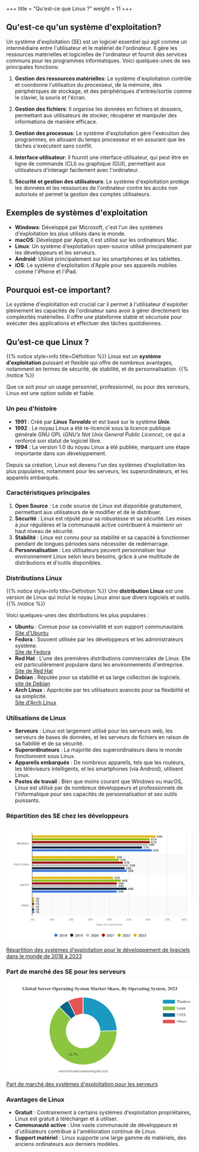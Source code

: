 +++
title = "Qu'est-ce que Linux ?"
weight = 11
+++

## Qu'est-ce qu'un système d'exploitation?

Un système d'exploitation (SE) est un logiciel essentiel qui agit comme un intermédiaire entre l'utilisateur et le matériel de l'ordinateur. Il gère les ressources matérielles et logicielles de l'ordinateur et fournit des services communs pour les programmes informatiques. Voici quelques-unes de ses principales fonctions:

1. **Gestion des ressources matérielles**: Le système d'exploitation contrôle et coordonne l'utilisation du processeur, de la mémoire, des périphériques de stockage, et des périphériques d'entrée/sortie comme le clavier, la souris et l'écran.

2. **Gestion des fichiers**: Il organise les données en fichiers et dossiers, permettant aux utilisateurs de stocker, récupérer et manipuler des informations de manière efficace.

3. **Gestion des processus**: Le système d'exploitation gère l'exécution des programmes, en allouant du temps processeur et en assurant que les tâches s'exécutent sans conflit.

4. **Interface utilisateur**: Il fournit une interface utilisateur, qui peut être en ligne de commande (CLI) ou graphique (GUI), permettant aux utilisateurs d'interagir facilement avec l'ordinateur.

5. **Sécurité et gestion des utilisateurs**: Le système d'exploitation protège les données et les ressources de l'ordinateur contre les accès non autorisés et permet la gestion des comptes utilisateurs.

## Exemples de systèmes d'exploitation

- **Windows**: Développé par Microsoft, c'est l'un des systèmes d'exploitation les plus utilisés dans le monde.
- **macOS**: Développé par Apple, il est utilisé sur les ordinateurs Mac.
- **Linux**: Un système d'exploitation open-source utilisé principalement par les développeurs et les serveurs.
- **Android**: Utilisé principalement sur les smartphones et les tablettes.
- **iOS**: Le système d'exploitation d'Apple pour ses appareils mobiles comme l'iPhone et l'iPad.

## Pourquoi est-ce important?

Le système d'exploitation est crucial car il permet à l'utilisateur d'exploiter pleinement les capacités de l'ordinateur sans avoir à gérer directement les complexités matérielles. Il offre une plateforme stable et sécurisée pour exécuter des applications et effectuer des tâches quotidiennes.


## Qu’est-ce que Linux ?
{{% notice style=info title=Définition %}}
Linux est un **système d'exploitation** puissant et flexible qui offre de nombreux avantages, notamment en termes de sécurité, de stabilité, et de personnalisation. 
{{% /notice %}}

Que ce soit pour un usage personnel, professionnel, ou pour des serveurs, Linux est une option solide et fiable.


### Un peu d'histoire
- **1991** : Créé par ***Linus Torvalds*** et est basé sur le système ***Unix***. 
- **1992** : Le noyau Linux a été re-licencié sous la licence publique générale GNU GPL (*GNU’s Not Unix General Public Licence*), ce qui a renforcé son statut de logiciel libre.
- **1994** : La version 1.0 du noyau Linux a été publiée, marquant une étape importante dans son développement.

Depuis sa création, Linux est devenu l'un des systèmes d'exploitation les plus populaires, notamment pour les serveurs, les superordinateurs, et les appareils embarqués.


### Caractéristiques principales
1. **Open Source** : Le code source de Linux est disponible gratuitement, permettant aux utilisateurs de le modifier et de le distribuer.
2. **Sécurité** : Linux est réputé pour sa robustesse et sa sécurité. Les mises à jour régulières et la communauté active contribuent à maintenir un haut niveau de sécurité.
3. **Stabilité** : Linux est connu pour sa stabilité et sa capacité à fonctionner pendant de longues périodes sans nécessiter de redémarrage.
4. **Personnalisation** : Les utilisateurs peuvent personnaliser leur environnement Linux selon leurs besoins, grâce à une multitude de distributions et d'outils disponibles.


### Distributions Linux
{{% notice style=info title=Définition %}}
Une **distribution Linux** est une version de Linux qui inclut le noyau Linux ainsi que divers logiciels et outils.
{{% /notice %}}

 Voici quelques-unes des distributions les plus populaires :
- **Ubuntu** : Connue pour sa convivialité et son support communautaire.  
[Site d'Ubuntu](https://ubuntu.com/)
- **Fedora** : Souvent utilisée par les développeurs et les administrateurs système.  
[Site de Fedora](https://fedoraproject.org/)
- **Red Hat** : L'une des premières distributions commerciales de Linux. Elle est particulièrement populaire dans les environnements d'entreprise.  
[Site de Red Hat](https://www.redhat.com/fr)
- **Debian** : Réputée pour sa stabilité et sa large collection de logiciels.  
[site de Debian](https://www.debian.org/index.fr.html)
- **Arch Linux** : Appréciée par les utilisateurs avancés pour sa flexibilité et sa simplicité.  
[Site d'Arch Linux](https://archlinux.org/)


### Utilisations de Linux
- **Serveurs** : Linux est largement utilisé pour les serveurs web, les serveurs de bases de données, et les serveurs de fichiers en raison de sa fiabilité et de sa sécurité.
- **Superordinateurs** : La majorité des superordinateurs dans le monde fonctionnent sous Linux.
- **Appareils embarqués** : De nombreux appareils, tels que les routeurs, les téléviseurs intelligents, et les smartphones (via Android), utilisent Linux.
- **Postes de travail** : Bien que moins courant que Windows ou macOS, Linux est utilisé par de nombreux développeurs et professionnels de l'informatique pour ses capacités de personnalisation et ses outils puissants.


### Répartition des SE chez les développeurs

![Répartition SE 2018-2023](repartition2018_2023.png)

[Répartition des systèmes d'exploitation pour le développement de logiciels dans le monde de 2018 à 2023](https://www.statista.com/statistics/869211/worldwide-software-development-operating-system/)


### Part de marché des SE pour les serveurs 

![Part de marché SE 2023](repartition_serveurs.png)

[Part de marché des systèmes d'exploitation pour les serveurs](https://www.fortunebusinessinsights.com/server-operating-system-market-106601)


### Avantages de Linux

- **Gratuit** : Contrairement à certains systèmes d'exploitation propriétaires, Linux est gratuit à télécharger et à utiliser.
- **Communauté active** : Une vaste communauté de développeurs et d'utilisateurs contribue à l'amélioration continue de Linux.
- **Support matériel** : Linux supporte une large gamme de matériels, des anciens ordinateurs aux derniers modèles.
